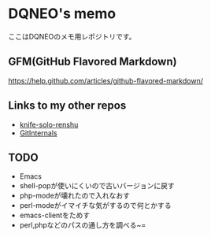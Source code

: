 # DQNEO's memo

ここはDQNEOのメモ用レポジトリです。

## GFM(GitHub Flavored Markdown)
https://help.github.com/articles/github-flavored-markdown/

## Links to my other repos

* [knife-solo-renshu](https://github.com/DQNEO/knife-solo-renshu)
* [GitInternals](https://github.com/DQNEO/GitInternals)

## TODO
* Emacs
 * shell-popが使いにくいので古いバージョンに戻す
 * php-modeが壊れたので入れなおす
 * perl-modeがイマイチな気がするので何とかする
 * emacs-clientをためす
 * perl,phpなどのパスの通し方を調べる~=
